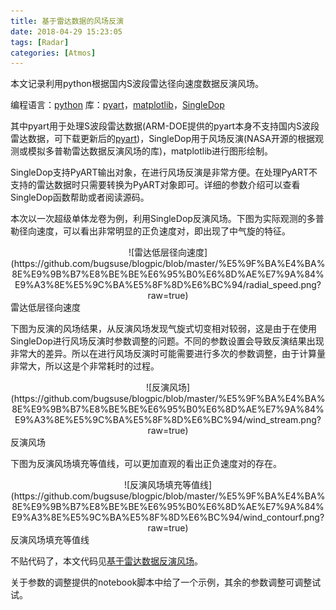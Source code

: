 ```yaml
---
title: 基于雷达数据的风场反演
date: 2018-04-29 15:23:05
tags: [Radar]
categories: [Atmos]
---
```

本文记录利用python根据国内S波段雷达径向速度数据反演风场。

编程语言：[python](https://www.python.org/)
库：[pyart](https://github.com/nasa/SingleDop)，[matplotlib](https://matplotlib.org/)，[SingleDop](https://github.com/nasa/SingleDop)

其中pyart用于处理S波段雷达数据(ARM-DOE提供的pyart本身不支持国内S波段雷达数据，可下载更新后的[pyart](https://github.com/bugsuse/pyart))，SingleDop用于风场反演(NASA开源的根据观测或模拟多普勒雷达数据反演风场的库)，matplotlib进行图形绘制。

SingleDop支持PyART输出对象，在进行风场反演是非常方便。在处理PyART不支持的雷达数据时只需要转换为PyART对象即可。详细的参数介绍可以查看SingleDop函数帮助或者阅读源码。

本次以一次超级单体龙卷为例，利用SingleDop反演风场。下图为实际观测的多普勒径向速度，可以看出非常明显的正负速度对，即出现了中气旋的特征。

<div align=center>
![雷达低层径向速度](https://github.com/bugsuse/blogpic/blob/master/%E5%9F%BA%E4%BA%8E%E9%9B%B7%E8%BE%BE%E6%95%B0%E6%8D%AE%E7%9A%84%E9%A3%8E%E5%9C%BA%E5%8F%8D%E6%BC%94/radial_speed.png?raw=true)
</div>
<div class="image-caption">雷达低层径向速度</div>

下图为反演的风场结果，从反演风场发现气旋式切变相对较弱，这是由于在使用SingleDop进行风场反演时参数调整的问题。不同的参数设置会导致反演结果出现非常大的差异。所以在进行风场反演时可能需要进行多次的参数调整，由于计算量非常大，所以这是个非常耗时的过程。

<div align=center>
![反演风场](https://github.com/bugsuse/blogpic/blob/master/%E5%9F%BA%E4%BA%8E%E9%9B%B7%E8%BE%BE%E6%95%B0%E6%8D%AE%E7%9A%84%E9%A3%8E%E5%9C%BA%E5%8F%8D%E6%BC%94/wind_stream.png?raw=true)
</div>
<div class="image-caption">反演风场</div>

下图为反演风场填充等值线，可以更加直观的看出正负速度对的存在。

<div align=center>
![反演风场填充等值线](https://github.com/bugsuse/blogpic/blob/master/%E5%9F%BA%E4%BA%8E%E9%9B%B7%E8%BE%BE%E6%95%B0%E6%8D%AE%E7%9A%84%E9%A3%8E%E5%9C%BA%E5%8F%8D%E6%BC%94/wind_contourf.png?raw=true)
</div>
<div class="image-caption">反演风场填充等值线</div>

不贴代码了，本文代码见[基于雷达数据反演风场](https://github.com/bugsuse/blogpic/blob/master/%E5%9F%BA%E4%BA%8E%E9%9B%B7%E8%BE%BE%E6%95%B0%E6%8D%AE%E7%9A%84%E9%A3%8E%E5%9C%BA%E5%8F%8D%E6%BC%94/%E5%9F%BA%E4%BA%8E%E9%9B%B7%E8%BE%BE%E6%95%B0%E6%8D%AE%E7%9A%84%E9%A3%8E%E5%9C%BA%E5%8F%8D%E6%BC%94.ipynb)。

关于参数的调整提供的notebook脚本中给了一个示例，其余的参数调整可调整试试。


